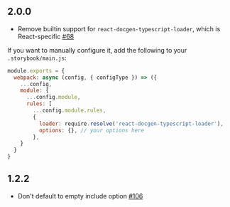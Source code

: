 ## 2.0.0

- Remove builtin support for `react-docgen-typescript-loader`, which is React-specific [#68](https://github.com/storybookjs/presets/pull/68)

If you want to manually configure it, add the following to your `.storybook/main.js`:

```js
module.exports = {
  webpack: async (config, { configType }) => ({
    ...config,
    module: {
      ...config.module,
      rules: [
        ...config.module.rules,
        {
          loader: require.resolve('react-docgen-typescript-loader'),
          options: {}, // your options here
        },
    }
  }
}
```

## 1.2.2

- Don't default to empty include option [#106](https://github.com/storybookjs/presets/pull/106)
